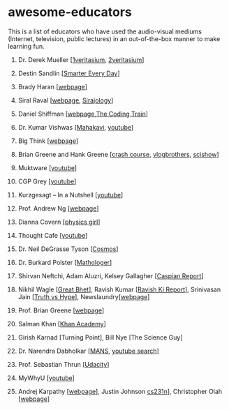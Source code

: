 # awesome-educators
This is a list of educators who have used the audio-visual mediums (Internet, television, public lectures) in an out-of-the-box manner to make learning fun.  


1) Dr. Derek Mueller [[1veritasium](https://www.youtube.com/user/1veritasium), [2veritasium](https://www.youtube.com/user/2veritasium)]

2) Destin Sandlin [[Smarter Every Day](http://www.smartereveryday.com/)]

3) Brady Haran [[webpage](http://www.bradyharanblog.com/)]

4) Siral Raval [[webpage](http://www.sirajraval.com/), [Sirajology](https://www.youtube.com/channel/UCWN3xxRkmTPmbKwht9FuE5A)]

5) Daniel Shiffman [[webpage](http://shiffman.net/),[The Coding Train](http://thecodingtrain.com/)]

6) Dr. Kumar Vishwas [[Mahakavi](https://www.youtube.com/playlist?list=PL4gSUwMBf0L3rDaq2mlujbnrMSPDLiOlh), [youtube](
https://www.youtube.com/channel/UCaW6vCXrl7hEE7qbbxYEzww)]

7) Big Think [[webpage](http://bigthink.com/)]

8) Brian Greene and Hank Greene [[crash course](https://www.youtube.com/user/crashcourse), [vlogbrothers](https://www.youtube.com/user/vlogbrothers), [scishow](https://www.youtube.com/user/scishow)]

9) Muktware [[youtube](https://www.youtube.com/user/muktware)]

10) CGP Grey [[youtube](https://www.youtube.com/user/CGPGrey/videos)]

11) Kurzgesagt – In a Nutshell [[youtube](https://www.youtube.com/user/Kurzgesagt)]

12) Prof. Andrew Ng [[webpage](http://www.andrewng.org/)]

13) Dianna Covern [[physics girl](https://www.youtube.com/user/physicswoman/)]

14) Thought Cafe [[youtube](https://www.youtube.com/user/ThoughtBubbler)]

15) Dr. Neil DeGrasse Tyson [[Cosmos](http://www.dailymotion.com/playlist/x3o759_UtsavTvSeries_cosmos-a-spacetime-odyssey-season-1/1#video=x3mp02p)]

16) Dr. Burkard Polster [[Mathologer](https://www.youtube.com/channel/UC1_uAIS3r8Vu6JjXWvastJg/featured)]

17) Shirvan Neftchi, Adam Aluzri, Kelsey Gallagher [[Caspian Report](http://caspianreport.info/)]

18) Nikhil Wagle [[Great Bhet](https://www.youtube.com/playlist?list=PL4xVXSEaI9q_TWtpsqvpxnfyVuAidDvvp)], Ravish Kumar [[Ravish Ki Report](https://khabar.ndtv.com/videos/show/prime-time)], Srinivasan Jain [[Truth vs Hype](http://www.ndtv.com/video/list/shows/truth-vs-hype)], Newslaundry[[webpage](https://www.newslaundry.com/)]

19) Prof. Brian Greene [[webpage](http://www.briangreene.org/)]

20) Salman Khan [[Khan Academy](https://www.khanacademy.org/)]

21) Girish Karnad [Turning Point], Bill Nye [The Science Guy]

22) Dr. Narendra Dabholkar [[MANS](https://www.youtube.com/channel/UCKodSJyTwhEj8XDaS3TxMvw), [youtube search](https://www.youtube.com/results?search_query=dr+dabholkar)]

23) Prof. Sebastian Thrun [[Udacity](https://in.udacity.com/)]

24) MyWhyU [[youtube](https://www.youtube.com/user/MyWhyU)]

25) Andrej Karpathy [[webpage](http://karpathy.github.io/)], Justin Johnson [cs231n](http://cs231n.stanford.edu/2016/
)], Christopher Olah [[webpage](http://colah.github.io/)]
